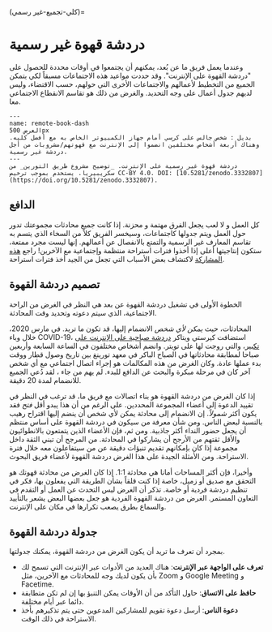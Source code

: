 (كلي-تجميع-غير رسمي)=
# دردشة قهوة غير رسمية

وعندما يعمل فريق ما عن بُعد، يمكنهم أن يجتمعوا في أوقات محددة للحصول على "دردشة القهوة على الإنترنت". وقد حددت مواعيد هذه الاجتماعات مسبقاً لكي يتمكن الجميع من التخطيط لأعمالهم والاجتماعات الأخرى التي حولهم، حسب الاقتضاء، وليس لديهم جدول أعمال على وجه التحديد. والغرض من ذلك هو تقاسم الانقطاع الاجتماعي معا.

```{figure} ../../figures/remote-book-dash.jpg
---
name: remote-book-dash
العرض 500px
بديل : شخص جالس على كرسي أمام جهاز الكمبيوتر الخاص به مع أفضل كلبه. وهناك أربعة أشخاص مختلفين انضموا إلى الإنترنت مع قهوتهم/مشروبات من أجل دردشة غير رسمية.
---
دردشة قهوة غير رسمية على الإنترنت. _توضيح مشروع طريق التورين_ من سكريبيريا. يستخدم بموجب ترخيص CC-BY 4.0. DOI: [10.5281/zenodo.3332807] (https://doi.org/10.5281/zenodo.3332807).
```

## الدافع

كل العمل و لا لعب يجعل الفرق مهتمة و محزنة. إذا كانت جميع محادثات مجموعتك تدور حول العمل ويتم جدولها كاجتماعات، وسيخسر الفريق كلاً من السخاء الذي يتسم به تقاسم المعارف غير الرسمية والتمتع بالانفصال عن أعمالهم. إنها ليست مجرد ممتعة، ستكون إنتاجيتها أعلى إذا أخذوا فترات استراحة منتظمة وإجتماعية مع الآخرين! راجع [هذه المشاركة](https://buffer.com/resources/science-taking-breaks-at-work/) لاكتشاف بعض الأسباب التي تجعل من الجيد أخذ فترات استراحة.

## تصميم دردشة القهوة

الخطوة الأولى في تشغيل دردشة القهوة عن بعد هي النظر في الغرض من الراحة الاجتماعية، الذي سيتم دعوته وتحديد وقت المحادثة.

المحادثات، حيث *يمكن لأي شخص* الانضمام إليها، قد تكون ما تريد. في مارس 2020، خلال وباء COVID-19، استضافت كيرستي ويتاكر [دردشة صباحية على الإنترنت على تكبير](https://twitter.com/kirstie_j/status/1239455513080926208?s=20)، والتي روجت لها على تويتر. وانضم أشخاص مختلفون في الساعة السابعة وأربعين صباحا لمطابقة محادثاتها في الصباح الباكر في معهد تورينغ بين تاريخ وصول قطار ووقت بدء عملها عادة. وكان الغرض من هذه المكالمات هو إجراء اتصال اجتماعي مع أي شخص آخر كان في مرحلة مبكرة والبحث عن الدافع للبدء. لم يهم من جاء ، لقد دُعي الجميع للانضمام لمدة 20 دقيقة.

إذا كان الغرض من دردشة القهوة هو بناء اتصالات مع فريق ما، قد ترغب في النظر في تقييد الدعوة إلى أعضاء المجموعة المحددين. على الرغم من أن هذا يبدو أقل *فتح* فقد يكون أكثر *شمولاً*. إن الانضمام إلى محادثة يمكن لأي شخص أن ينضم إليها اقتراح رهيب بالنسبة لبعض الناس. ومن شأن معرفة من سيكون في دردشة القهوة على أساس منتظم أن يجعل حضور النداء أكثر جاذبية. ومن ثم، فإن الأعضاء الذين يتمتعون بالانطوائيون والأقل ثقتهم من الأرجح أن يشاركوا في المحادثة. من المرجح أن تبني الثقة داخل مجموعة إذا كان بإمكانهم تقديم تنبؤات دقيقة عن من سيتفاعلون معه خلال فترة الاستراحة. ومن الأمثلة الجيدة على هذا الغرض دردشة القهوة لأعضاء فريق البحوث.

وأخيرا، فإن أكثر المساحات أمانا هي محادثة 1:1. إذا كان الغرض من محادثة قهوتك هو التحقق مع صديق أو زميل، خاصة إذا كنت قلقاً بشأن الطريقة التي يفعلون بها، فكر في تنظيم دردشة فردية أو خاصة. تذكر أن الغرض ليس التحدث عن العمل أو التقدم في التعاون المستمر. الغرض من دردشة القهوة الفردية هو جعل بعضها البعض يشعر بالتأييد والسماع بطرق يصعب تكرارها في مكان على الإنترنت.

## جدولة دردشة القهوة

بمجرد أن تعرف ما تريد أن يكون الغرض من دردشة القهوة، يمكنك جدولتها.

- **تعرف على الواجهة عبر الإنترنت**: هناك العديد من الأدوات عبر الإنترنت التي تسمح لك بأن يكون لديك وجه للمحادثات مع الآخرين، مثل Zoom و Google Meeting و Facetime.
- **حافظ على الاتساق**: حاول التأكد من أن الأوقات يمكن التنبؤ بها إن لم تكن متطابقة دائما عبر أيام مختلفة.
- **دعوة الناس**: أرسل دعوة تقويم للمشاركين المدعوين حتى يتم تذكيرهم بأخذ الاستراحة في ذلك الوقت.

